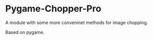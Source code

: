 # Pygame-Chopper-Pro
A module with some more conveninet methods for image chopping.

Based on pygame.
